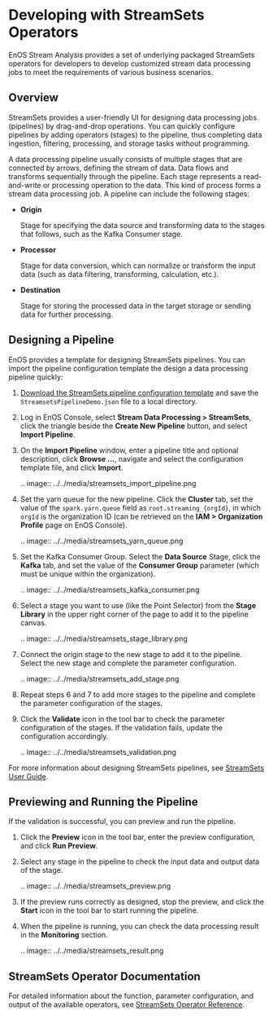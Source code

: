 # Developing with StreamSets Operators
EnOS Stream Analysis provides a set of underlying packaged StreamSets operators for developers to develop customized stream data processing jobs to meet the requirements of various business scenarios.

## Overview

StreamSets provides a user-friendly UI for designing data processing jobs (pipelines) by drag-and-drop operations. You can quickly configure pipelines by adding operators (stages) to the pipeline, thus completing data ingestion, filtering, processing, and storage tasks without programming.

A data processing pipeline usually consists of multiple stages that are connected by arrows, defining the stream of data. Data flows and transforms sequentially through the pipeline. Each stage represents a read-and-write or processing operation to the data. This kind of process forms a stream data processing job. A pipeline can include the following stages:

- **Origin**

  Stage for specifying the data source and transforming data to the stages that follows, such as the Kafka Consumer stage.

- **Processor**

  Stage for data conversion,  which can normalize or transform the input data (such as data filtering, transforming, calculation, etc.).

- **Destination**

  Stage for storing the processed data in the target storage or sending data for further processing.

## Designing a Pipeline

EnOS provides a template for designing StreamSets pipelines. You can import the pipeline configuration template the design a data processing pipeline quickly:

1. [Download the StreamSets pipeline configuration template](../../_static/StreamsetsPipelineDemo.json) and save the `StreamsetsPipelineDemo.json` file to a local directory.

2. Log in EnOS Console, select **Stream Data Processing > StreamSets**, click the triangle beside the **Create New Pipeline** button, and select **Import Pipeline**.

3. On the **Import Pipeline** window, enter a pipeline title and optional description, click **Browse ...**, navigate and select the configuration template file, and click **Import**.

   .. image:: ../../media/streamsets_import_pipeline.png

4. Set the yarn queue for the new pipeline. Click the **Cluster** tab, set the value of the `spark.yarn.queue` field as `root.streaming_{orgId}`, in which `orgId`  is the organization ID (can be retrieved on the **IAM > Organization Profile** page on EnOS Console).

   .. image:: ../../media/streamsets_yarn_queue.png

5. Set the Kafka Consumer Group. Select the **Data Source** Stage, click the **Kafka** tab, and set the value of the **Consumer Group** parameter (which must be unique within the organization). 

   .. image:: ../../media/streamsets_kafka_consumer.png

6. Select a stage you want to use (like the Point Selector) from the **Stage Library** in the upper right corner of the page to add it to the pipeline canvas.

   .. image:: ../../media/streamsets_stage_library.png

7. Connect the origin stage to the new stage to add it to the pipeline. Select the new stage and complete the parameter configuration.

   .. image:: ../../media/streamsets_add_stage.png

8. Repeat steps 6 and 7 to add more stages to the pipeline and complete the parameter configuration of the stages.

9. Click the **Validate** icon in the tool bar to check the parameter configuration of the stages. If the validation fails, update the configuration accordingly.

   .. image:: ../../media/streamsets_validation.png

For more information about designing StreamSets pipelines, see [StreamSets User Guide](https://streamsets.com/documentation/controlhub/latest/help/controlhub/UserGuide/PipelineDesign/PipelineDesign.html).

## Previewing and Running the Pipeline

If the validation is successful, you can preview and run the pipeline.

1. Click the **Preview** icon in the tool bar, enter the preview configuration, and click **Run Preview**.

2. Select any stage in the pipeline to check the input data and output data of the stage.

   .. image:: ../../media/streamsets_preview.png

3. If the preview runs correctly as designed, stop the preview, and click the **Start** icon in the tool bar to start running the pipeline.

4. When the pipeline is running, you can check the data processing result in the **Monitoring** section.

   .. image:: ../../media/streamsets_result.png

## StreamSets Operator Documentation

For detailed information about the function, parameter configuration, and output of the available operators, see [StreamSets Operator Reference](../../reference/streamsets/index).